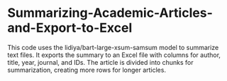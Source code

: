 # Summarizing-Academic-Articles-and-Export-to-Excel
This code uses the lidiya/bart-large-xsum-samsum model to summarize text files. It exports the summary to an Excel file with columns for author, title, year, journal, and IDs. The article is divided into chunks for summarization, creating more rows for longer articles.
